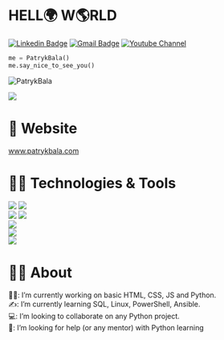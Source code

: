 # HELL🌍 W🌎RLD
[![Linkedin Badge](https://img.shields.io/badge/-Patryk%20Bala-blue?style=flat-square&logo=Linkedin&logoColor=white&link=https://www.linkedin.com/in/patrykbala/)](https://www.linkedin.com/in/patrykbala)
[![Gmail Badge](https://img.shields.io/badge/-patrykbala89@gmail.com-c14438?style=flat-square&logo=Gmail&logoColor=white&link=mailto:patrykbala89@gmail.com)](mailto:apatrykbala89@gmail.com) 
[![Youtube Channel](https://img.shields.io/badge/-Patryk%20Bala-c14438?style=flat-square&logo=Youtube&link=https://www.youtube.com/channel/UC6uaIXh30XGqFLMAvV4Gp3Q)](https://www.youtube.com/channel/UC6uaIXh30XGqFLMAvV4Gp3Q)

```python
me = PatrykBala()
me.say_nice_to_see_you()
```

<p align="left"> <img src="https://komarev.com/ghpvc/?username=PatrykBala" alt="PatrykBala" /> </p>

![](https://img.shields.io/github/followers/PatrykBala?color=green&logo=GitHub&style=for-the-badge)


# 📘 Website
www.patrykbala.com

# 👨‍💻 Technologies & Tools
![](https://img.shields.io/badge/Code-Python-informational?style=flat&logo=python&logoColor=white&color=6aa6f8)
![](https://img.shields.io/badge/Code-JavaScript-informational?style=flat&logo=javascript&logoColor=white&color=6aa6f8)<br>
![](https://img.shields.io/badge/OS-Linux-informational?style=flat&logo=linux&logoColor=white&color=6aa6f8)
![](https://img.shields.io/badge/OS-Windows-informational?style=flat&logo=Windows&logoColor=white&color=6aa6f8)<br>
![](https://img.shields.io/badge/Editor-VS_Code-informational?style=flat&logo=visual-studio-code&logoColor=white&color=6aa6f8)<br>
![](https://img.shields.io/badge/Shell-Bash-informational?style=flat&logo=gnu-bash&logoColor=white&color=6aa6f8)<br>
![](https://img.shields.io/badge/Tools-Docker-informational?style=flat&logo=docker&logoColor=white&color=6aa6f8)

# 👨‍🎓 About
👷‍♂️: I’m currently working on basic HTML, CSS, JS and Python.<br>
✍️: I’m currently learning SQL, Linux, PowerShell, Ansible.<br>
💻: I’m looking to collaborate on any Python project.<br>
👀: I’m looking for help (or any mentor) with Python learning

